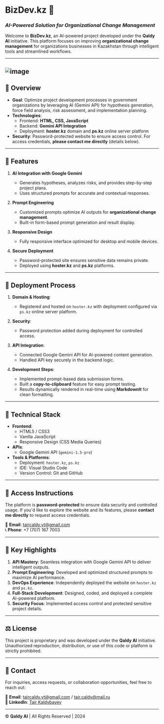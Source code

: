 # **BizDev.kz** 🚀  
### *AI-Powered Solution for Organizational Change Management*  

Welcome to **BizDev.kz**, an AI-powered project developed under the **Qaldy AI** initiative. This platform focuses on improving **organizational change management** for organizations businesses in Kazakhstan through intelligent tools and streamlined workflows.

---
![image](https://github.com/user-attachments/assets/96c78890-6b17-4ec0-872c-c1f532a467b0)
---

## 🔑 **Overview**

- **Goal**: Optimize project development processes in government organizations by leveraging AI (Gemini API) for hypothesis generation, force field analysis, risk assessment, and implementation planning.  
- **Technologies**:  
  - Frontend: **HTML, CSS, JavaScript**  
  - Backend: **Gemini API Integration**  
  - Deployment: **hoster.kz** domain and **ps.kz** online server platform  
- **Security**: Password-protected website to ensure access control. For access credentials, **please contact me directly** (details below).

---

## 🧠 **Features**

1. **AI Integration with Google Gemini**  
   - Generates hypotheses, analyzes risks, and provides step-by-step project plans.  
   - Uses structured prompts for accurate and contextual responses.  

2. **Prompt Engineering**  
   - Customized prompts optimize AI outputs for **organizational change management**.  
   - Built-in form-based prompt generation and result display.  

3. **Responsive Design**  
   - Fully responsive interface optimized for desktop and mobile devices.  

4. **Secure Deployment**  
   - Password-protected site ensures sensitive data remains private.  
   - Deployed using **hoster.kz** and **ps.kz** platforms.  

---

## 🚀 **Deployment Process**

1. **Domain & Hosting**:  
   - Registered and hosted on `hoster.kz` with deployment configured via `ps.kz` online server platform.  

2. **Security**:  
   - Password protection added during deployment for controlled access.  

3. **API Integration**:  
   - Connected Google Gemini API for AI-powered content generation.  
   - Handled API key securely in the backend logic.  

4. **Development Steps**:  
   - Implemented prompt-based data submission forms.  
   - Built a **copy-to-clipboard** feature for easy prompt testing.  
   - Results dynamically rendered in real-time using **MarkdownIt** for clean formatting.  

---

## 📄 **Technical Stack**

- **Frontend**:  
  - HTML5 / CSS3  
  - Vanilla JavaScript  
  - Responsive Design (CSS Media Queries)  
- **APIs**:  
  - Google Gemini API (`gemini-1.5-pro`)  
- **Tools & Platforms**:  
  - Deployment: `hoster.kz`, `ps.kz`  
  - IDE: Visual Studio Code  
  - Version Control: Git and GitHub  

---

## 🔐 **Access Instructions**

The platform is **password-protected** to ensure data security and controlled usage. If you'd like to explore the website and its features, please **contact me directly** to request access credentials.

📧 **Email**: taircaldy.yt@gmail.com  
📞 **Phone**: +7 (707) 167 7003  

---

## 💼 **Key Highlights**

1. **API Mastery**: Seamless integration with Google Gemini API to deliver intelligent outputs.  
2. **Prompt Engineering**: Developed and optimized structured prompts to maximize AI performance.  
3. **DevOps Experience**: Independently deployed the website on `hoster.kz` and `ps.kz`.  
4. **Full-Stack Development**: Designed, coded, and deployed a complete AI-powered platform.  
5. **Security Focus**: Implemented access control and protected sensitive project details.  

---

## ⚖️ **License**

This project is proprietary and was developed under the **Qaldy AI** initiative. Unauthorized reproduction, distribution, or use of this code or platform is strictly prohibited.  

---

## 📢 **Contact**

For inquiries, access requests, or collaboration opportunities, feel free to reach out:  

📧 **Email**: taircaldy.yt@gmail.com / tair.caldy@mail.ru  
🔗 **LinkedIn**: [Tair Kaldybayev](https://www.linkedin.com/in/tair-kaldybayev-922198312/)  

---

© **Qaldy AI** | All Rights Reserved | 2024  

